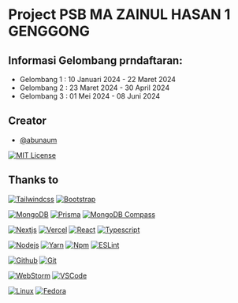# Project PSB MA ZAINUL HASAN 1 GENGGONG

## Informasi Gelombang prndaftaran:

- Gelombang 1 : 10 Januari 2024 - 22 Maret 2024
- Gelombang 2 : 23 Maret 2024 - 30 April 2024
- Gelombang 3 : 01 Mei 2024 - 08 Juni 2024

## Creator
- [@abunaum](https://www.github.com/abunaum)

[![MIT License](https://img.shields.io/badge/License-MIT-green.svg)](https://choosealicense.com/licenses/mit/)

## Thanks to

[![Tailwindcss](https://img.shields.io/badge/tailwindcss-38B2AC?style=for-the-badge&logo=tailwind-css&logoColor=white)](https://tailwindcss.com/)
[![Bootstrap](https://img.shields.io/badge/bootstrap-7952B3?style=for-the-badge&logo=bootstrap&logoColor=white)](https://getbootstrap.com/)

[![MongoDB](https://img.shields.io/badge/MongoDB-47A248?style=for-the-badge&logo=mongodb&logoColor=white)](https://www.mongodb.com/)
[![Prisma](https://img.shields.io/badge/Prisma-2D3748?style=for-the-badge&logo=prisma&logoColor=white)](https://www.prisma.io/)
[![MongoDB Compass](https://img.shields.io/badge/MongoDB_Compass-47A248?style=for-the-badge&logo=mongodb&logoColor=white)](https://www.mongodb.com/try/download/compass)

[![Nextjs](https://img.shields.io/badge/next.js-000000?style=for-the-badge&logo=nextdotjs&logoColor=white)](https://nextjs.org/)
[![Vercel](https://img.shields.io/badge/vercel-000000?style=for-the-badge&logo=vercel&logoColor=white)](https://vercel.com/)
[![React](https://img.shields.io/badge/react-61DAFB?style=for-the-badge&logo=react&logoColor=white)](https://reactjs.org/)
[![Typescript](https://img.shields.io/badge/typescript-3178C6?style=for-the-badge&logo=typescript&logoColor=white)](https://www.typescriptlang.org/)

[![Nodejs](https://img.shields.io/badge/node.js-339933?style=for-the-badge&logo=nodedotjs&logoColor=white)](https://nodejs.org/en/)
[![Yarn](https://img.shields.io/badge/yarn-2C8EBB?style=for-the-badge&logo=yarn&logoColor=white)](https://yarnpkg.com/)
[![Npm](https://img.shields.io/badge/npm-CB3837?style=for-the-badge&logo=npm&logoColor=white)](https://www.npmjs.com/)
[![ESLint](https://img.shields.io/badge/eslint-4B32C3?style=for-the-badge&logo=eslint&logoColor=white)](https://eslint.org/)

[![Github](https://img.shields.io/badge/github-181717?style=for-the-badge&logo=github&logoColor=white)](https://github.com)
[![Git](https://img.shields.io/badge/git-F05032?style=for-the-badge&logo=git&logoColor=white)](https://git-scm.com/)

[![WebStorm](https://img.shields.io/badge/WebStorm-000000?style=for-the-badge&logo=webstorm&logoColor=white)](https://www.jetbrains.com/webstorm/)
[![VSCode](https://img.shields.io/badge/VSCode-007ACC?style=for-the-badge&logo=visualstudiocode&logoColor=white)](https://code.visualstudio.com/)

[![Linux](https://img.shields.io/badge/linux-FCC624?style=for-the-badge&logo=linux&logoColor=black)](https://www.linux.org/)
[![Fedora](https://img.shields.io/badge/Fedora-294172?style=for-the-badge&logo=fedora&logoColor=white)](https://fedoraproject.org/)